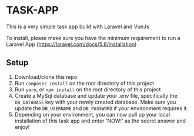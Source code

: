 # TASK-APP

This is a very simple task app build with Laravel and VueJs

To install, please make sure you have the minimum requirement to run a Laravel App (https://laravel.com/docs/5.8/installation)

## Setup

1. Download/clone this repo
2. Run `composer install` on the root directory of this project
3. Run `yarn`, or `npm install` on the root directory of this project
4. Create a MySql database and update your .env file, specifically the `DB_DATABASE` key with your newly created database. Make sure you update the `DB_USERNAME` and `DB_PASSWORD` if your environment requires it.
5. Depending on your environment, you can now pull up your local installation of this task app and enter 'NOW!' as the secret answer and enjoy!
